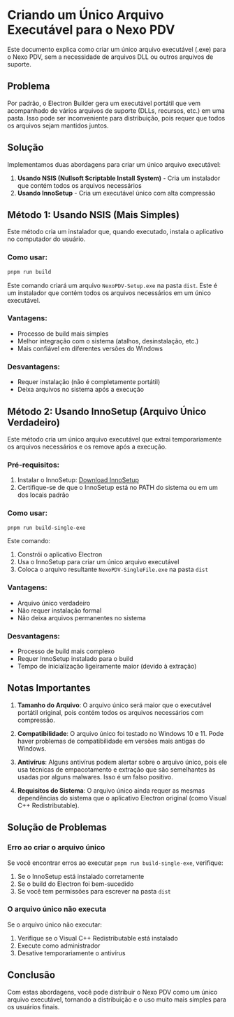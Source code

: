 # Criando um Único Arquivo Executável para o Nexo PDV

Este documento explica como criar um único arquivo executável (.exe) para o Nexo PDV, sem a necessidade de arquivos DLL ou outros arquivos de suporte.

## Problema

Por padrão, o Electron Builder gera um executável portátil que vem acompanhado de vários arquivos de suporte (DLLs, recursos, etc.) em uma pasta. Isso pode ser inconveniente para distribuição, pois requer que todos os arquivos sejam mantidos juntos.

## Solução

Implementamos duas abordagens para criar um único arquivo executável:

1. **Usando NSIS (Nullsoft Scriptable Install System)** - Cria um instalador que contém todos os arquivos necessários
2. **Usando InnoSetup** - Cria um executável único com alta compressão

## Método 1: Usando NSIS (Mais Simples)

Este método cria um instalador que, quando executado, instala o aplicativo no computador do usuário.

### Como usar:

```bash
pnpm run build
```

Este comando criará um arquivo `NexoPDV-Setup.exe` na pasta `dist`. Este é um instalador que contém todos os arquivos necessários em um único executável.

### Vantagens:
- Processo de build mais simples
- Melhor integração com o sistema (atalhos, desinstalação, etc.)
- Mais confiável em diferentes versões do Windows

### Desvantagens:
- Requer instalação (não é completamente portátil)
- Deixa arquivos no sistema após a execução

## Método 2: Usando InnoSetup (Arquivo Único Verdadeiro)

Este método cria um único arquivo executável que extrai temporariamente os arquivos necessários e os remove após a execução.

### Pré-requisitos:

1. Instalar o InnoSetup: [Download InnoSetup](https://jrsoftware.org/isdl.php)
2. Certifique-se de que o InnoSetup está no PATH do sistema ou em um dos locais padrão

### Como usar:

```bash
pnpm run build-single-exe
```

Este comando:
1. Constrói o aplicativo Electron
2. Usa o InnoSetup para criar um único arquivo executável
3. Coloca o arquivo resultante `NexoPDV-SingleFile.exe` na pasta `dist`

### Vantagens:
- Arquivo único verdadeiro
- Não requer instalação formal
- Não deixa arquivos permanentes no sistema

### Desvantagens:
- Processo de build mais complexo
- Requer InnoSetup instalado para o build
- Tempo de inicialização ligeiramente maior (devido à extração)

## Notas Importantes

1. **Tamanho do Arquivo**: O arquivo único será maior que o executável portátil original, pois contém todos os arquivos necessários com compressão.

2. **Compatibilidade**: O arquivo único foi testado no Windows 10 e 11. Pode haver problemas de compatibilidade em versões mais antigas do Windows.

3. **Antivírus**: Alguns antivírus podem alertar sobre o arquivo único, pois ele usa técnicas de empacotamento e extração que são semelhantes às usadas por alguns malwares. Isso é um falso positivo.

4. **Requisitos do Sistema**: O arquivo único ainda requer as mesmas dependências do sistema que o aplicativo Electron original (como Visual C++ Redistributable).

## Solução de Problemas

### Erro ao criar o arquivo único

Se você encontrar erros ao executar `pnpm run build-single-exe`, verifique:

1. Se o InnoSetup está instalado corretamente
2. Se o build do Electron foi bem-sucedido
3. Se você tem permissões para escrever na pasta `dist`

### O arquivo único não executa

Se o arquivo único não executar:

1. Verifique se o Visual C++ Redistributable está instalado
2. Execute como administrador
3. Desative temporariamente o antivírus

## Conclusão

Com estas abordagens, você pode distribuir o Nexo PDV como um único arquivo executável, tornando a distribuição e o uso muito mais simples para os usuários finais.